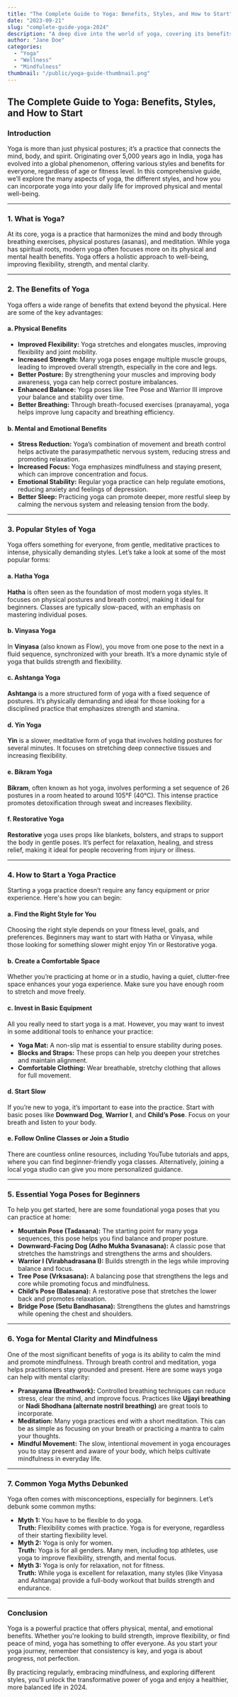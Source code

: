 ```yaml
---
title: "The Complete Guide to Yoga: Benefits, Styles, and How to Start"
date: "2023-09-21"
slug: "complete-guide-yoga-2024"
description: "A deep dive into the world of yoga, covering its benefits, popular styles, and how to get started."
author: "Jane Doe"
categories:
  - "Yoga"
  - "Wellness"
  - "Mindfulness"
thumbnail: "/public/yoga-guide-thumbnail.png"
---
```


## The Complete Guide to Yoga: Benefits, Styles, and How to Start

### Introduction

Yoga is more than just physical postures; it’s a practice that connects the mind, body, and spirit. Originating over 5,000 years ago in India, yoga has evolved into a global phenomenon, offering various styles and benefits for everyone, regardless of age or fitness level. In this comprehensive guide, we’ll explore the many aspects of yoga, the different styles, and how you can incorporate yoga into your daily life for improved physical and mental well-being.

---

### 1. What is Yoga?

At its core, yoga is a practice that harmonizes the mind and body through breathing exercises, physical postures (asanas), and meditation. While yoga has spiritual roots, modern yoga often focuses more on its physical and mental health benefits. Yoga offers a holistic approach to well-being, improving flexibility, strength, and mental clarity.

---

### 2. The Benefits of Yoga

Yoga offers a wide range of benefits that extend beyond the physical. Here are some of the key advantages:

#### a. **Physical Benefits**

- **Improved Flexibility:** Yoga stretches and elongates muscles, improving flexibility and joint mobility.
- **Increased Strength:** Many yoga poses engage multiple muscle groups, leading to improved overall strength, especially in the core and legs.
- **Better Posture:** By strengthening your muscles and improving body awareness, yoga can help correct posture imbalances.
- **Enhanced Balance:** Yoga poses like Tree Pose and Warrior III improve your balance and stability over time.
- **Better Breathing:** Through breath-focused exercises (pranayama), yoga helps improve lung capacity and breathing efficiency.

#### b. **Mental and Emotional Benefits**

- **Stress Reduction:** Yoga’s combination of movement and breath control helps activate the parasympathetic nervous system, reducing stress and promoting relaxation.
- **Increased Focus:** Yoga emphasizes mindfulness and staying present, which can improve concentration and focus.
- **Emotional Stability:** Regular yoga practice can help regulate emotions, reducing anxiety and feelings of depression.
- **Better Sleep:** Practicing yoga can promote deeper, more restful sleep by calming the nervous system and releasing tension from the body.

---

### 3. Popular Styles of Yoga

Yoga offers something for everyone, from gentle, meditative practices to intense, physically demanding styles. Let’s take a look at some of the most popular forms:

#### a. **Hatha Yoga**

**Hatha** is often seen as the foundation of most modern yoga styles. It focuses on physical postures and breath control, making it ideal for beginners. Classes are typically slow-paced, with an emphasis on mastering individual poses.

#### b. **Vinyasa Yoga**

In **Vinyasa** (also known as Flow), you move from one pose to the next in a fluid sequence, synchronized with your breath. It’s a more dynamic style of yoga that builds strength and flexibility.

#### c. **Ashtanga Yoga**

**Ashtanga** is a more structured form of yoga with a fixed sequence of postures. It’s physically demanding and ideal for those looking for a disciplined practice that emphasizes strength and stamina.

#### d. **Yin Yoga**

**Yin** is a slower, meditative form of yoga that involves holding postures for several minutes. It focuses on stretching deep connective tissues and increasing flexibility.

#### e. **Bikram Yoga**

**Bikram**, often known as hot yoga, involves performing a set sequence of 26 postures in a room heated to around 105°F (40°C). This intense practice promotes detoxification through sweat and increases flexibility.

#### f. **Restorative Yoga**

**Restorative** yoga uses props like blankets, bolsters, and straps to support the body in gentle poses. It’s perfect for relaxation, healing, and stress relief, making it ideal for people recovering from injury or illness.

---

### 4. How to Start a Yoga Practice

Starting a yoga practice doesn’t require any fancy equipment or prior experience. Here's how you can begin:

#### a. **Find the Right Style for You**

Choosing the right style depends on your fitness level, goals, and preferences. Beginners may want to start with Hatha or Vinyasa, while those looking for something slower might enjoy Yin or Restorative yoga.

#### b. **Create a Comfortable Space**

Whether you’re practicing at home or in a studio, having a quiet, clutter-free space enhances your yoga experience. Make sure you have enough room to stretch and move freely.

#### c. **Invest in Basic Equipment**

All you really need to start yoga is a mat. However, you may want to invest in some additional tools to enhance your practice:

- **Yoga Mat:** A non-slip mat is essential to ensure stability during poses.
- **Blocks and Straps:** These props can help you deepen your stretches and maintain alignment.
- **Comfortable Clothing:** Wear breathable, stretchy clothing that allows for full movement.

#### d. **Start Slow**

If you’re new to yoga, it’s important to ease into the practice. Start with basic poses like **Downward Dog**, **Warrior I**, and **Child’s Pose**. Focus on your breath and listen to your body.

#### e. **Follow Online Classes or Join a Studio**

There are countless online resources, including YouTube tutorials and apps, where you can find beginner-friendly yoga classes. Alternatively, joining a local yoga studio can give you more personalized guidance.

---

### 5. Essential Yoga Poses for Beginners

To help you get started, here are some foundational yoga poses that you can practice at home:

- **Mountain Pose (Tadasana):** The starting point for many yoga sequences, this pose helps you find balance and proper posture.
- **Downward-Facing Dog (Adho Mukha Svanasana):** A classic pose that stretches the hamstrings and strengthens the arms and shoulders.
- **Warrior I (Virabhadrasana I):** Builds strength in the legs while improving balance and focus.
- **Tree Pose (Vrksasana):** A balancing pose that strengthens the legs and core while promoting focus and mindfulness.
- **Child’s Pose (Balasana):** A restorative pose that stretches the lower back and promotes relaxation.
- **Bridge Pose (Setu Bandhasana):** Strengthens the glutes and hamstrings while opening the chest and shoulders.

---

### 6. Yoga for Mental Clarity and Mindfulness

One of the most significant benefits of yoga is its ability to calm the mind and promote mindfulness. Through breath control and meditation, yoga helps practitioners stay grounded and present. Here are some ways yoga can help with mental clarity:

- **Pranayama (Breathwork):** Controlled breathing techniques can reduce stress, clear the mind, and improve focus. Practices like **Ujjayi breathing** or **Nadi Shodhana (alternate nostril breathing)** are great tools to incorporate.
- **Meditation:** Many yoga practices end with a short meditation. This can be as simple as focusing on your breath or practicing a mantra to calm your thoughts.
- **Mindful Movement:** The slow, intentional movement in yoga encourages you to stay present and aware of your body, which helps cultivate mindfulness in everyday life.

---

### 7. Common Yoga Myths Debunked

Yoga often comes with misconceptions, especially for beginners. Let’s debunk some common myths:

- **Myth 1:** You have to be flexible to do yoga.  
  **Truth:** Flexibility comes with practice. Yoga is for everyone, regardless of their starting flexibility level.
- **Myth 2:** Yoga is only for women.  
  **Truth:** Yoga is for all genders. Many men, including top athletes, use yoga to improve flexibility, strength, and mental focus.
- **Myth 3:** Yoga is only for relaxation, not for fitness.  
  **Truth:** While yoga is excellent for relaxation, many styles (like Vinyasa and Ashtanga) provide a full-body workout that builds strength and endurance.

---

### Conclusion

Yoga is a powerful practice that offers physical, mental, and emotional benefits. Whether you're looking to build strength, improve flexibility, or find peace of mind, yoga has something to offer everyone. As you start your yoga journey, remember that consistency is key, and yoga is about progress, not perfection.

By practicing regularly, embracing mindfulness, and exploring different styles, you’ll unlock the transformative power of yoga and enjoy a healthier, more balanced life in 2024.
